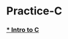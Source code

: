 # Practice-C

### [* Intro to C](https://github.com/ashirwadsangwan/Practice-C/tree/master/Basics)

